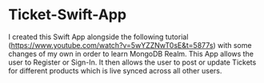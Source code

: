# Ticket-Swift-App

I created this Swift App alongside the following tutorial (https://www.youtube.com/watch?v=5wYZZNwT0sE&t=5877s) with some changes of my own in order to learn MongoDB Realm. This App allows the user to Register or Sign-In. It then allows the user to post or update Tickets for different products which is live synced across all other users.

